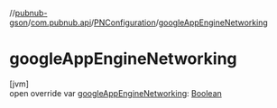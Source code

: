 //[pubnub-gson](../../../index.md)/[com.pubnub.api](../index.md)/[PNConfiguration](index.md)/[googleAppEngineNetworking](google-app-engine-networking.md)

# googleAppEngineNetworking

[jvm]\
open override var [googleAppEngineNetworking](google-app-engine-networking.md): [Boolean](https://kotlinlang.org/api/latest/jvm/stdlib/kotlin/-boolean/index.html)
